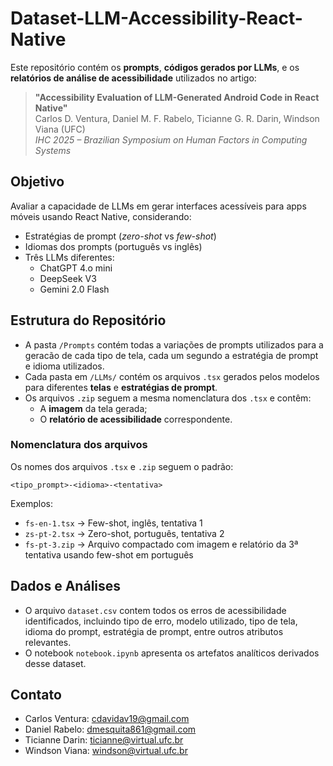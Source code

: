 # Dataset-LLM-Accessibility-React-Native

Este repositório contém os **prompts**, **códigos gerados por LLMs**, e os **relatórios de análise de acessibilidade** utilizados no artigo:

> **"Accessibility Evaluation of LLM-Generated Android Code in React Native"**  
> Carlos D. Ventura, Daniel M. F. Rabelo, Ticianne G. R. Darin, Windson Viana (UFC)  
> _IHC 2025 – Brazilian Symposium on Human Factors in Computing Systems_

## Objetivo

Avaliar a capacidade de LLMs em gerar interfaces acessíveis para apps móveis usando React Native, considerando:

- Estratégias de prompt (_zero-shot_ vs _few-shot_)
- Idiomas dos prompts (português vs inglês)
- Três LLMs diferentes:
  - ChatGPT 4.o mini  
  - DeepSeek V3  
  - Gemini 2.0 Flash

## Estrutura do Repositório
- A pasta `/Prompts` contém todas a variações de prompts utilizados para a geracão de cada tipo de tela, cada um segundo a estratégia de prompt e idioma utilizados.
- Cada pasta em `/LLMs/` contém os arquivos `.tsx` gerados pelos modelos para diferentes **telas** e **estratégias de prompt**.
- Os arquivos `.zip` seguem a mesma nomenclatura dos `.tsx` e contêm:
  - A **imagem** da tela gerada;
  - O **relatório de acessibilidade** correspondente.

### Nomenclatura dos arquivos

Os nomes dos arquivos `.tsx` e `.zip` seguem o padrão:

`<tipo_prompt>-<idioma>-<tentativa>`

Exemplos:

- `fs-en-1.tsx` → Few-shot, inglês, tentativa 1  
- `zs-pt-2.tsx` → Zero-shot, português, tentativa 2  
- `fs-pt-3.zip` → Arquivo compactado com imagem e relatório da 3ª tentativa usando few-shot em português

## Dados e Análises

- O arquivo `dataset.csv` contem todos os erros de acessibilidade identificados, incluindo tipo de erro, modelo utilizado, tipo de tela, idioma do prompt, estratégia de prompt, entre outros atributos relevantes.
- O notebook `notebook.ipynb` apresenta os artefatos analíticos derivados desse dataset. 

## Contato

- Carlos Ventura: cdavidav19@gmail.com  
- Daniel Rabelo: dmesquita861@gmail.com  
- Ticianne Darin: ticianne@virtual.ufc.br  
- Windson Viana: windson@virtual.ufc.br

